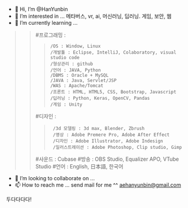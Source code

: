 - 👋 Hi, I’m @HanYunbin
- 👀 I’m interested in ... 메타버스, vr, ai, 머신러닝, 딥러닝. 게임, 보안, 웹
- 🌱 I’m currently learning ... 
>	> #프로그래밍 : 
>	>	>     /OS : Window, Linux
>	>	>     /개발툴 : Eclipse, IntelliJ, Colaboratory, visual studio code
>	>	>     /형상관리 : github
>	>	>     /언어 : JAVA, Python
>	>	>     /DBMS : Oracle + MySQL
>	>	>     /JAVA : Java, Servlet/JSP
>	>	>     /WAS : Apache/Tomcat
>	>	>     /프론트 : HTML, HTML5, CSS, Bootstrap, Javascript
>	>	>     /딥러닝 : Python, Keras, OpenCV, Pandas
>	>	>     /게임 : Unity
>	> #디자인 : 
>	>	>      /3d 모델링 : 3d max, Blender, Zbrush
>	>	>      /영상 : Adobe Premere Pro, Adobe After Effect
>	>	>      /디자인 : Adobe Illustrator, Adobe Indesign
>	>	>      /일러스트레이션 : Adobe Photoshop, Clip studio, Gimp
>	> #사운드 : Cubase
>	> #방송 : OBS Studio, Equalizer APO, VTube Studio
>	> #언어 : English, 日本語, 한국어  
- 💞️ I’m looking to collaborate on ...
- 📫 How to reach me ... send mail for me ^^ aehanyunbin@gmail.com

두다다다다!

<!---
HanYunbin/HanYunbin is a ✨ special ✨ repository because its `README.md` (this file) appears on your GitHub profile.
You can click the Preview link to take a look at your changes.
--->
